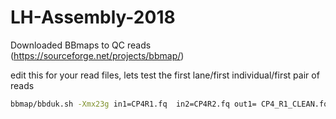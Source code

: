 # LH-Assembly-2018

Downloaded BBmaps to QC reads (https://sourceforge.net/projects/bbmap/)

edit this for your read files, lets test the first lane/first individual/first pair of reads

```bash
bbmap/bbduk.sh -Xmx23g in1=CP4R1.fq  in2=CP4R2.fq out1= CP4_R1_CLEAN.fq out2= CP4_R2_CLEAN.fq minlen= 25 qtrim= rl trimq= 6 ktrim=r k= 23 mink= 11 hdist= 1 tpe tbo 
```

